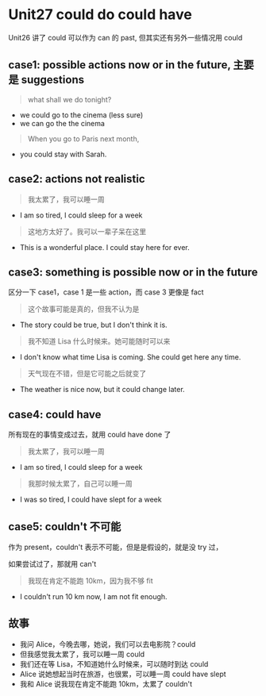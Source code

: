 # Unit27 could do could have

Unit26 讲了 could 可以作为 can 的 past, 但其实还有另外一些情况用 could

## case1: possible actions now or in the future, 主要是 suggestions

> what shall we do tonight?

- we could go to the cinema (less sure)
- we can go the the cinema

> When you go to Paris next month,

- you could stay with Sarah.

## case2: actions not realistic

> 我太累了，我可以睡一周

- I am so tired, I could sleep for a week

> 这地方太好了。我可以一辈子呆在这里

- This is a wonderful place. I could stay here for ever.

## case3: something is possible now or in the future

区分一下 case1，case 1 是一些 action，而 case 3 更像是 fact

> 这个故事可能是真的，但我不认为是

- The story could be true, but I don't think it is.

> 我不知道 Lisa 什么时候来。她可能随时可以来

- I don't know what time Lisa is coming. She could get here any time.

> 天气现在不错，但是它可能之后就变了

- The weather is nice now, but it could change later.

## case4: could have

所有现在的事情变成过去，就用 could have done 了

> 我太累了，我可以睡一周

- I am so tired, I could sleep for a week

> 我那时候太累了，自己可以睡一周

- I was so tired, I could have slept for a week

## case5: couldn't 不可能

作为 present，couldn't 表示不可能，但是是假设的，就是没 try 过，

如果尝试过了，那就用 can't

> 我现在肯定不能跑 10km，因为我不够 fit

- I couldn't run 10 km now, I am not fit enough.

## 故事

- 我问 Alice，今晚去哪，她说，我们可以去电影院？could
- 但我感觉我太累了，我可以睡一周 could
- 我们还在等 Lisa，不知道她什么时候来，可以随时到达 could
- Alice 说她想起当时在旅游，也很累，可以睡一周 could have slept
- 我和 Alice 说我现在肯定不能跑 10km，太累了 couldn't
